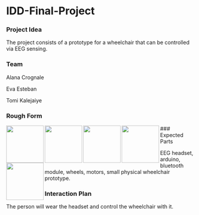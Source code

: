 # IDD-Final-Project

### Project Idea

The project consists of a prototype for a wheelchair that can be controlled via EEG sensing.

### Team

Alana Crognale

Eva Esteban

Tomi Kalejaiye

### Rough Form

<img align="left" width="100" height="100" src="https://github.com/evaesteban/IDD-Final-Project/blob/master/IMG_0893.jpeg">
<img align="left" width="100" height="100" src="https://github.com/evaesteban/IDD-Final-Project/blob/master/IMG_0894.jpeg">
<img align="left" width="100" height="100" src="https://github.com/evaesteban/IDD-Final-Project/blob/master/IMG_0895.jpeg">
<img align="left" width="100" height="100" src="https://github.com/evaesteban/IDD-Final-Project/blob/master/IMG_0896.jpeg">
<img align="left" width="100" height="100" src="https://github.com/evaesteban/IDD-Final-Project/blob/master/IMG_0902.jpeg">
### Expected Parts

EEG headset, arduino, bluetooth module, wheels, motors, small physical wheelchair prototype.

### Interaction Plan

The person will wear the headset and control the wheelchair with it.
